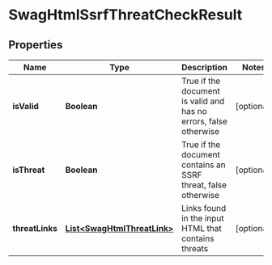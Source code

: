 
# SwagHtmlSsrfThreatCheckResult

## Properties
Name | Type | Description | Notes
------------ | ------------- | ------------- | -------------
**isValid** | **Boolean** | True if the document is valid and has no errors, false otherwise |  [optional]
**isThreat** | **Boolean** | True if the document contains an SSRF threat, false otherwise |  [optional]
**threatLinks** | [**List&lt;SwagHtmlThreatLink&gt;**](SwagHtmlThreatLink.md) | Links found in the input HTML that contains threats |  [optional]



